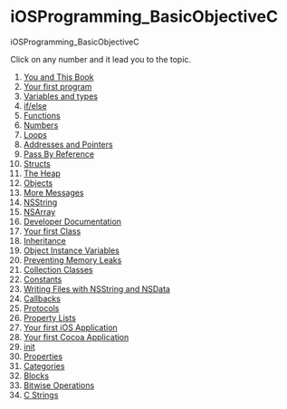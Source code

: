 # iOSProgramming_BasicObjectiveC

iOSProgramming_BasicObjectiveC

Click on any number and it lead you to the topic.

1. [You and This Book]()
2. [Your first program]()
3. [Variables and types]()
4. [if/else]()
5. [Functions]()
6. [Numbers]()
7. [Loops]()
8. [Addresses and Pointers](https://github.com/c4arl0s/8AddressesAndPointers-ObjectiveC)
9. [Pass By Reference](https://github.com/c4arl0s/9PassByReference-ObjectiveC)
10. [Structs](https://github.com/c4arl0s/10Structs-ObjectiveC)
11. [The Heap](https://github.com/c4arl0s/11TheHeap)
12. [Objects](https://github.com/c4arl0s/12Objects-ObjectiveC)
13. [More Messages](https://github.com/c4arl0s/13MoreMessages-ObjectiveC)
14. [NSString](https://github.com/c4arl0s/14NSString-ObjectiveC)
15. [NSArray](https://github.com/c4arl0s/15NSArray-ObjectiveC)
16. [Developer Documentation]()
17. [Your first Class](https://github.com/c4arl0s/17YourFirstClass-ObjectiveC)
18. [Inheritance](https://github.com/c4arl0s/18Inheretence-ObjectiveC)
19. [Object Instance Variables](https://github.com/c4arl0s/19ObjectInstanceVariables-ObjectiveC)
20. [Preventing Memory Leaks](https://github.com/c4arl0s/20PreventingMemoryLeaks-ObjectiveC)
21. [Collection Classes](https://github.com/c4arl0s/21CollectionClasses-ObjectiveC)
22. [Constants](https://github.com/c4arl0s/22Constants-ObjectiveC)
23. [Writing Files with NSString and NSData](https://github.com/c4arl0s/23WritingFilesWithNSStringAndNSData-ObjectiveC)
24. [Callbacks](https://github.com/c4arl0s/24Callbacks-ObjectiveC)
25. [Protocols](https://github.com/c4arl0s/25Protocols-ObjectiveC)
26. [Property Lists](https://github.com/c4arl0s/26PropertyList-ObjectiveC)
27. [Your first iOS Application](https://github.com/c4arl0s/27YourFirstiOSApplication)
28. [Your first Cocoa Application](https://github.com/c4arl0s/28YourFirstCocoaApplication)
29. [init](https://github.com/c4arl0s/29init-ObjectiveC)
30. [Properties](https://github.com/c4arl0s/30Properties_ObjectiveC)
31. [Categories](https://github.com/c4arl0s/31Categories-ObjectiveC)
32. [Blocks](https://github.com/c4arl0s/32Blocks-ObjectiveC)
33. [Bitwise Operations]()
34. [C Strings]()
